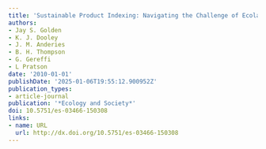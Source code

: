```yaml
---
title: 'Sustainable Product Indexing: Navigating the Challenge of Ecolabeling'
authors:
- Jay S. Golden
- K. J. Dooley
- J. M. Anderies
- B. H. Thompson
- G. Gereffi
- L Pratson
date: '2010-01-01'
publishDate: '2025-01-06T19:55:12.900952Z'
publication_types:
- article-journal
publication: '*Ecology and Society*'
doi: 10.5751/es-03466-150308
links:
- name: URL
  url: http://dx.doi.org/10.5751/es-03466-150308
---
```

